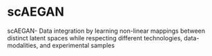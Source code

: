 # scAEGAN
scAEGAN- Data integration by learning non-linear mappings between distinct latent spaces while respecting different technologies, data-modalities, and experimental samples
